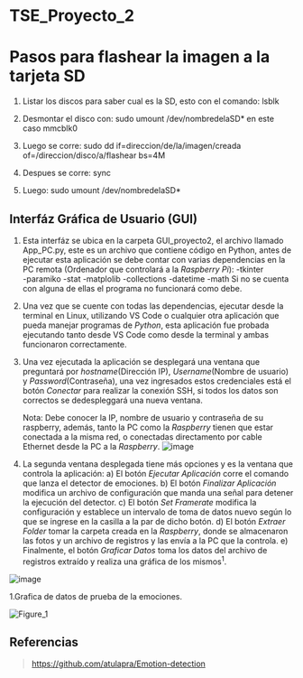 # TSE_Proyecto_2

# Pasos para flashear la imagen a la tarjeta SD
1) Listar los discos para saber cual es la SD, esto con el comando:
      lsblk
      
2) Desmontar el disco con:
      sudo umount /dev/nombredelaSD* en este caso mmcblk0
      
3) Luego se corre: sudo dd if=direccion/de/la/imagen/creada of=/direccion/disco/a/flashear bs=4M

4) Despues se corre: sync

5) Luego: sudo umount /dev/nombredelaSD*


## Interfáz Gráfica de Usuario (GUI)
1) Esta interfáz se ubica en la carpeta GUI_proyecto2, el archivo llamado App_PC.py, este es un archivo que contiene código en Python, antes de ejecutar esta aplicación se debe contar con varias dependencias en la PC remota (Ordenador que controlará a la _Raspberry Pi_):
      -tkinter   
      -paramiko
      -stat
      -matplolib
      -collections
      -datetime
      -math
Si no se cuenta con alguna de ellas el programa no funcionará como debe.

2) Una vez que se cuente con todas las dependencias, ejecutar desde la terminal en Linux, utilizando VS Code o cualquier otra aplicación que pueda manejar programas de _Python_, esta aplicación fue probada ejecutando tanto desde VS Code como desde la terminal y ambas funcionaron correctamente.

3) Una vez ejecutada la aplicación se desplegará una ventana que preguntará por _hostname_(Dirección IP), _Username_(Nombre de usuario) y _Password_(Contraseña), una vez ingresados estos credenciales está el botón _Conectar_ para realizar la conexión SSH, si todos los datos son correctos se dedespleggará una nueva ventana.

      Nota: Debe conocer la IP, nombre de usuario y contraseña de su raspberry, además, tanto la PC como la _Raspberry_ tienen que estar conectada             a la misma red, o conectadas directamento por cable Ethernet desde la PC a la _Raspberry_.
      ![image](https://github.com/javierespinoza09/TSE_Proyecto_2/assets/88163880/56ef3d48-220b-4339-b957-11435620eee9)

4) La segunda ventana desplegada tiene más opciones y es la ventana que controla la aplicación:
      a) El botón _Ejecutar Aplicación_ corre el comando que lanza el detector de emociones.
      b) El botón _Finalizar Aplicación_ modifica un archivo de configuración que manda una señal para detener la ejecución del detector.
      c) El botón _Set Framerate_ modifica la configuración y establece un intervalo de toma de datos nuevo según lo que se ingrese en la casilla          a la par de dicho botón.
      d) El botón _Extraer Folder_ tomar la carpeta creada en la _Raspberry_, donde se almacenaron las fotos y un archivo de registros y las envía          a la PC que la controla.
      e) Finalmente, el botón _Graficar Datos_ toma los datos del archivo de registros extraído y realiza una gráfica de los mismos$^1$.
      
  ![image](https://github.com/javierespinoza09/TSE_Proyecto_2/assets/88163880/e43f1611-e9c5-4bfb-9a74-0f1279f4f544)


  1.Grafica de datos de prueba de la emociones.

  ![Figure_1](https://github.com/javierespinoza09/TSE_Proyecto_2/assets/88163880/ecb2ae8b-2195-4df3-b4f7-e96037822f8c)



## Referencias
> https://github.com/atulapra/Emotion-detection


